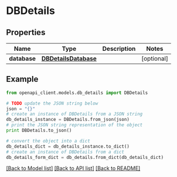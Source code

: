 # DBDetails


## Properties
Name | Type | Description | Notes
------------ | ------------- | ------------- | -------------
**database** | [**DBDetailsDatabase**](DBDetailsDatabase.md) |  | [optional] 

## Example

```python
from openapi_client.models.db_details import DBDetails

# TODO update the JSON string below
json = "{}"
# create an instance of DBDetails from a JSON string
db_details_instance = DBDetails.from_json(json)
# print the JSON string representation of the object
print DBDetails.to_json()

# convert the object into a dict
db_details_dict = db_details_instance.to_dict()
# create an instance of DBDetails from a dict
db_details_form_dict = db_details.from_dict(db_details_dict)
```
[[Back to Model list]](../README.md#documentation-for-models) [[Back to API list]](../README.md#documentation-for-api-endpoints) [[Back to README]](../README.md)


